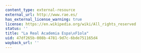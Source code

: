 ```yaml
---
content_type: external-resource
external_url: http://www.rae.es/
has_external_license_warning: true
license: https://en.wikipedia.org/wiki/All_rights_reserved
status: ''
title: "La Real Academia Espa\xF1ola"
uid: 47df265b-008b-4781-9d7c-6bde751165d4
wayback_url: ''
---
```

